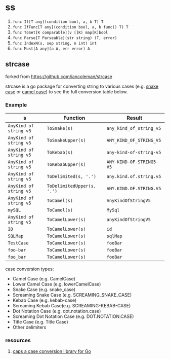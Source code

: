 # ss

1. `func If[T any](condition bool, a, b T) T`
2. `func IfFunc[T any](condition bool, a, b func() T) T `
3. `func ToSet[K comparable](v []K) map[K]bool`
4. `func Parse[T Parseable](str string) (T, error)`
5. `func IndexN(s, sep string, n int) int`
6. `func Must[A any](a A, err error) A`


## strcase

forked from https://github.com/iancoleman/strcase

strcase is a go package for converting string to various cases (e.g. [snake case](https://en.wikipedia.org/wiki/Snake_case) or [camel case](https://en.wikipedia.org/wiki/CamelCase)) to see the full conversion table below.

### Example


| s                      | Function                   | Result                   |
|------------------------|----------------------------|--------------------------|
| `AnyKind of string v5` | `ToSnake(s)`               | `any_kind_of_string_v5`  |
| `AnyKind of string v5` | `ToSnakeUpper(s)`          | `ANY_KIND_OF_STRING_V5`  |
| `AnyKind of string v5` | `ToKebab(s)`               | `any-kind-of-string-v5`  |
| `AnyKind of string v5` | `ToKebabUpper(s)`          | `ANY-KIND-OF-STRING5-V5` |
| `AnyKind of string v5` | `ToDelimited(s, '.')`      | `any.kind.of.string.v5`  |
| `AnyKind of string v5` | `ToDelimitedUpper(s, '.')` | `ANY.KIND.OF.STRING.V5`  |
| `AnyKind of string v5` | `ToCamel(s)`               | `AnyKindOfStringV5`      |
| `mySQL`                | `ToCamel(s)`               | `MySql`                  |
| `AnyKind of string v5` | `ToCamelLower(s)`          | `anyKindOfStringV5`      |
| `ID`                   | `ToCamelLower(s)`          | `id`                     |
| `SQLMap`               | `ToCamelLower(s)`          | `sqlMap`                 |
| `TestCase`             | `ToCamelLower(s)`          | `fooBar`                 |
| `foo-bar`              | `ToCamelLower(s)`          | `fooBar`                 |
| `foo_bar`              | `ToCamelLower(s)`          | `fooBar`                 |


case conversion types:

- Camel Case (e.g. CamelCase)
- Lower Camel Case (e.g. lowerCamelCase)
- Snake Case (e.g. snake_case)
- Screaming Snake Case (e.g. SCREAMING_SNAKE_CASE)
- Kebab Case (e.g. kebab-case)
- Screaming Kebab Case(e.g. SCREAMING-KEBAB-CASE)
- Dot Notation Case (e.g. dot.notation.case)
- Screaming Dot Notation Case (e.g. DOT.NOTATION.CASE)
- Title Case (e.g. Title Case)
- Other delimiters

### resources

1. [caps a case conversion library for Go](https://github.com/chanced/caps)
